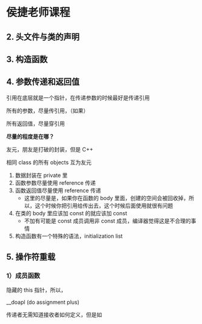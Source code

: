 # 侯捷老师课程

## 2. 头文件与类的声明

## 3. 构造函数

## 4. 参数传递和返回值

引用在底层就是一个指针，在传递参数的时候最好是传递引用

所有的参数，尽量传引用，（如果）

所有返回值，尽量穿引用

**尽量的程度是在哪？**

友元，朋友是打破的封装，但是 C++

相同 class 的所有 objects 互为友元

1. 数据封装在 private 里
2. 函数参数尽量使用 reference 传递
3. 函数返回值尽量使用 reference 传递
   - 这里的尽量是，如果你在函数的 body 里面，创建的空间会被回收掉，所以，这个时候你把引用给传出去，这个时候后面使用就很有问题
4. 在类的 body 里应该加 const 的就应该加 const
   - 不加有可能是 const 成员调用非 const 成员，编译器觉得这是不合理的事情
5. 构造函数有一个特殊的语法，initialization list

## 5. 操作符重载

### 1）成员函数

隐藏的 this 指针，所以，

\_\_doapl (do assignment plus)

传递者无需知道接收者如何定义，但是如
